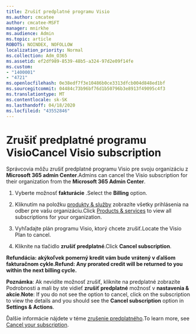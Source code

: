 ```yaml
---
title: Zrušiť predplatné programu Visio
ms.author: cmcatee
author: cmcatee-MSFT
manager: mnirkhe
ms.audience: Admin
ms.topic: article
ROBOTS: NOINDEX, NOFOLLOW
localization_priority: Normal
ms.collection: Adm_O365
ms.assetid: ef2df989-8539-48b5-a324-97d2e09f14fe
ms.custom:
- "1400001"
- "4721"
ms.openlocfilehash: 0e38edf7f3e10486b0ce3313dfcb004d848ed1bf
ms.sourcegitcommit: 04484c73b96bf76d1b50796b3e8913f49095c4f3
ms.translationtype: MT
ms.contentlocale: sk-SK
ms.lasthandoff: 04/18/2020
ms.locfileid: "43552846"
---
```

# <a name="cancel-visio-subscription"></a><span data-ttu-id="c9546-102">Zrušiť predplatné programu Visio</span><span class="sxs-lookup"><span data-stu-id="c9546-102">Cancel Visio subscription</span></span>

<span data-ttu-id="c9546-103">Správcovia môžu zrušiť predplatné programu Visio pre svoju organizáciu z **Microsoft 365 admin Center**.</span><span class="sxs-lookup"><span data-stu-id="c9546-103">Admins can cancel the Visio subscription for their organization from the **Microsoft 365 Admin Center**.</span></span> 

1. <span data-ttu-id="c9546-104">Vyberte možnosť **fakturácie** .</span><span class="sxs-lookup"><span data-stu-id="c9546-104">Select the **Billing** option.</span></span>

2. <span data-ttu-id="c9546-105">Kliknutím na položku [produkty & služby](https://admin.microsoft.com/AdminPortal/Home?adminportal=1&msCV=%2BbOQtMNsz0ei8f5z.0.36#/subscriptions) zobrazíte všetky prihlásenia na odber pre vašu organizáciu.</span><span class="sxs-lookup"><span data-stu-id="c9546-105">Click [Products & services](https://admin.microsoft.com/AdminPortal/Home?adminportal=1&msCV=%2BbOQtMNsz0ei8f5z.0.36#/subscriptions) to view all subscriptions for your organization.</span></span>

3. <span data-ttu-id="c9546-106">Vyhľadajte plán programu Visio, ktorý chcete zrušiť.</span><span class="sxs-lookup"><span data-stu-id="c9546-106">Locate the Visio Plan to cancel.</span></span>

4. <span data-ttu-id="c9546-107">Kliknite na tlačidlo **zrušiť predplatné**.</span><span class="sxs-lookup"><span data-stu-id="c9546-107">Click **Cancel subscription**.</span></span>

<span data-ttu-id="c9546-108">**Refundácia: akýkoľvek pomerný kredit vám bude vrátený v ďalšom fakturačnom cykle.**</span><span class="sxs-lookup"><span data-stu-id="c9546-108">**Refund: Any prorated credit will be returned to you within the next billing cycle.**</span></span> 

<span data-ttu-id="c9546-109">**Poznámka**: Ak nevidíte možnosť zrušiť, kliknite na predplatné zobrazíte Podrobnosti a mali by ste vidieť **zrušiť predplatné** možnosť v **nastavenia & akcie**.</span><span class="sxs-lookup"><span data-stu-id="c9546-109">**Note**: If you do not see the option to cancel, click on the subscription to view the details and you should see the **Cancel subscription** option in **Settings & Actions**.</span></span> 

<span data-ttu-id="c9546-110">Ďalšie informácie nájdete v téme [zrušenie predplatného](https://docs.microsoft.com/office365/admin/subscriptions-and-billing/cancel-your-subscription).</span><span class="sxs-lookup"><span data-stu-id="c9546-110">To learn more, see [Cancel your subscription](https://docs.microsoft.com/office365/admin/subscriptions-and-billing/cancel-your-subscription).</span></span> 
